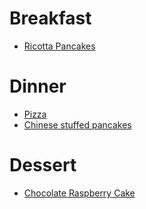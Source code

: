 # Breakfast
* [Ricotta Pancakes](breakfast/ricotta_pancakes.md)

# Dinner
* [Pizza](dinner/pizza.md)
* [Chinese stuffed pancakes](dinner/chinese_stuffed_pancake.md)

# Dessert
* [Chocolate Raspberry Cake](dessert/chocolate_raspberry_cake.md)
